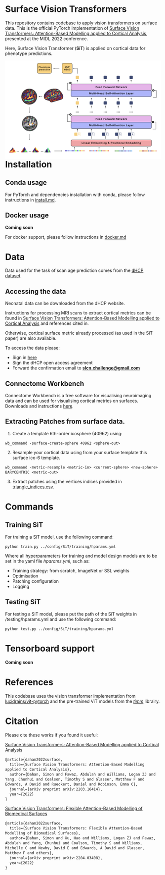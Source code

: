 # Surface Vision Transformers

This repository contains codebase to apply vision transformers on surface data. This is the official PyTorch implementation of [Surface Vision Transformers: Attention-Based Modelling applied to Cortical Analysis](https://arxiv.org/abs/2203.16414), presented at the MIDL 2022 conference.  


Here, Surface Vision Transformer (**SiT**) is applied on cortical data for phenotype predictions.

<img src="img.jpeg"
     alt="Surface Vision Transformers"
     style="float: left; margin-right: 10px;" />


# Installation

## Conda usage

For PyTorch and dependencies installation with conda, please follow instructions in [install.md](docs/install.md).

## Docker usage

**Coming soon**

For docker support, please follow instructions in [docker.md](docs/docker.md)

# Data 

Data used for the task of scan age prediction comes from the [dHCP dataset](http://www.developingconnectome.org/). 

## Accessing the data

Neonatal data can be downloaded from the dHCP website.

Instructions for processing MRI scans to extract cortical metrics can be found in [Surface Vision Transformers: Attention-Based Modelling applied to Cortical Analysis](https://arxiv.org/abs/2203.16414) and references cited in. 

Otherwise, cortical surface metric already processed (as used in the SiT paper) are also available. 

To access the data please: 
- Sign in [here](https://data.developingconnectome.org/app/template/Login.vm)
- Sign the dHCP open access agreement
- Forward the confirmation email to **slcn.challenge@gmail.com**

## Connectome Workbench

Connectome Workbench is a free software for visualising neuroimaging data and can be used for visualising cortical metrics on surfaces. Downloads and instructions [here](https://www.humanconnectome.org/software/connectome-workbench). 

## Extracting Patches from surface data. 

1. Create a template 6th-order icosphere (40962) using:

```
wb_command -surface-create-sphere 40962 <sphere-out>
```

2. Resample your cortical data using from your surface template this surface ico-6 template.

```
wb_command -metric-resample <metric-in> <current-sphere> <new-sphere> BARYCENTRIC <metric-out>
```

3. Extract patches using the vertices indices provided in [triangle_indices.csv](tools/triangle_indices.md).

# Commands

## Training SiT

For training a SiT model, use the following command:

```
python train.py ../config/SiT/training/hparams.yml
```
Where all hyperparameters for training and model design models are to be set in the yaml file *hparams.yml*, such as: 

- Training strategy: from scratch, ImageNet or SSL weights
- Optimisation
- Patching configuration
- Logging

## Testing SiT

For testing a SiT model, please put the path of the SiT weights in /testing/hparams.yml and use the following command: 

```
python test.py ../config/SiT/training/hparams.yml
```

# Tensorboard support

**Coming soon**

# References 

This codebase uses the vision transformer implementation from  
[lucidrains/vit-pytorch](https://github.com/lucidrains/vit-pytorch) and the pre-trained ViT models from the [*timm*](https://github.com/rwightman/pytorch-image-models) librairy. 

# Citation

Please cite these works if you found it useful:

[Surface Vision Transformers: Attention-Based Modelling applied to Cortical Analysis](https://arxiv.org/abs/2203.16414)

```
@article{dahan2022surface,
  title={Surface Vision Transformers: Attention-Based Modelling applied to Cortical Analysis},
  author={Dahan, Simon and Fawaz, Abdulah and Williams, Logan ZJ and Yang, Chunhui and Coalson, Timothy S and Glasser, Matthew F and Edwards, A David and Rueckert, Daniel and Robinson, Emma C},
  journal={arXiv preprint arXiv:2203.16414},
  year={2022}
}
```
[Surface Vision Transformers: Flexible Attention-Based Modelling of Biomedical Surfaces](https://arxiv.org/abs/2204.03408)

```
@article{dahan2022surface,
  title={Surface Vision Transformers: Flexible Attention-Based Modelling of Biomedical Surfaces},
  author={Dahan, Simon and Xu, Hao and Williams, Logan ZJ and Fawaz, Abdulah and Yang, Chunhui and Coalson, Timothy S and Williams, Michelle C and Newby, David E and Edwards, A David and Glasser, Matthew F and others},
  journal={arXiv preprint arXiv:2204.03408},
  year={2022}
}
```


